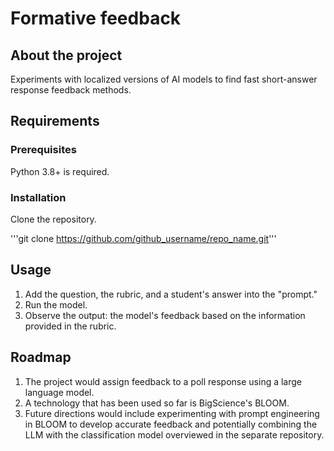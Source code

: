 # Formative feedback 

## About the project
Experiments with localized versions of AI models to find fast short-answer response feedback methods.


## Requirements

### Prerequisites
Python 3.8+ is required.

### Installation
Clone the repository.

'''git clone https://github.com/github_username/repo_name.git'''

## Usage

1. Add the question, the rubric, and a student's answer into the "prompt."
2. Run the model.
3. Observe the output: the model's feedback based on the information provided in the rubric.

## Roadmap

1. The project would assign feedback to a poll response using a large language model.
2. A technology that has been used so far is BigScience's BLOOM. 
3. Future directions would include experimenting with prompt engineering in BLOOM to develop accurate feedback and potentially combining the LLM with the classification model overviewed in the separate repository.

